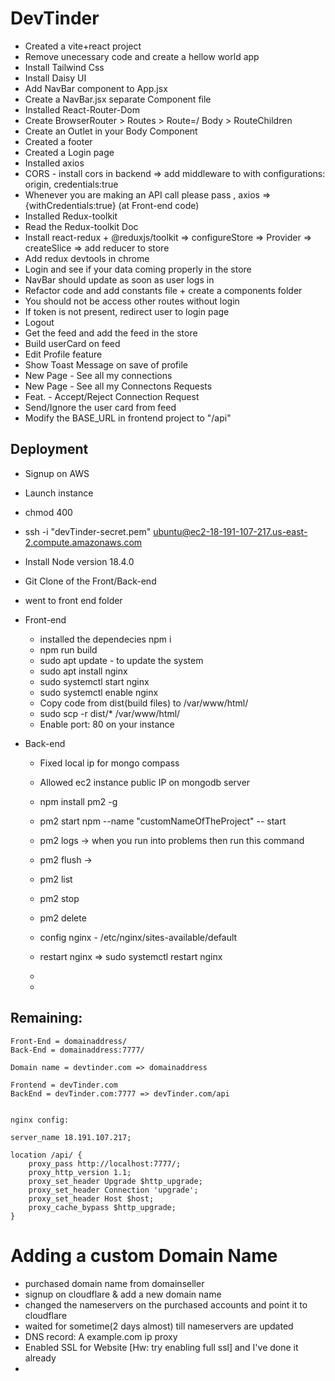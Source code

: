 # DevTinder

- Created a vite+react project
- Remove unecessary code and create a hellow world app
- Install Tailwind Css
- Install Daisy UI
- Add NavBar component to App.jsx
- Create a NavBar.jsx separate Component file
- Installed React-Router-Dom
- Create BrowserRouter > Routes > Route=/ Body > RouteChildren
- Create an Outlet in your Body Component
- Created a footer
- Created a Login page
- Installed axios
- CORS - install cors in backend => add middleware to with configurations: origin, credentials:true
- Whenever you are making an API call please pass , axios => {withCredentials:true} (at Front-end code)
- Installed Redux-toolkit
- Read the Redux-toolkit Doc
- Install react-redux + @reduxjs/toolkit => configureStore => Provider => createSlice => add reducer to store
- Add redux devtools in chrome
- Login and see if your data coming properly in the store
- NavBar should update as soon as user logs in
- Refactor code and add constants file + create a components folder
- You should not be access other routes without login
- If token is not present, redirect user to login page
- Logout
- Get the feed and add the feed in the store
- Build userCard on feed
- Edit Profile feature
- Show Toast Message on save of profile
- New Page - See all my connections
- New Page - See all my Connectons Requests
- Feat. - Accept/Reject Connection Request
- Send/Ignore the user card from feed
- Modify the BASE_URL in frontend project to "/api"

## Deployment

- Signup on AWS
- Launch instance
- chmod 400 <secret key>
- ssh -i "devTinder-secret.pem" ubuntu@ec2-18-191-107-217.us-east-2.compute.amazonaws.com
- Install Node version 18.4.0
- Git Clone of the Front/Back-end
- went to front end folder
- Front-end
  - installed the dependecies npm i
  - npm run build
  - sudo apt update - to update the system
  - sudo apt install nginx
  - sudo systemctl start nginx
  - sudo systemctl enable nginx
  - Copy code from dist(build files) to /var/www/html/
  - sudo scp -r dist/\* /var/www/html/
  - Enable port: 80 on your instance
- Back-end

  - Fixed local ip for mongo compass
  - Allowed ec2 instance public IP on mongodb server
  - npm install pm2 -g
  - pm2 start npm --name "customNameOfTheProject" -- start
  - pm2 logs -> when you run into problems then run this command
  - pm2 flush <name of the process> ->
  - pm2 list
  - pm2 stop <name of the process>
  - pm2 delete <name of the process>
  - config nginx - /etc/nginx/sites-available/default
  - restart nginx => sudo systemctl restart nginx
  -

  -

## Remaining:

    Front-End = domainaddress/
    Back-End = domainaddress:7777/

    Domain name = devtinder.com => domainaddress

    Frontend = devTinder.com
    BackEnd = devTinder.com:7777 => devTinder.com/api


    nginx config:

    server_name 18.191.107.217;

    location /api/ {
        proxy_pass http://localhost:7777/;
        proxy_http_version 1.1;
        proxy_set_header Upgrade $http_upgrade;
        proxy_set_header Connection 'upgrade';
        proxy_set_header Host $host;
        proxy_cache_bypass $http_upgrade;
    }




# Adding a custom Domain Name


  - purchased domain name from domainseller
  - signup on cloudflare & add a new domain name
  - changed the nameservers on the purchased accounts and point it to cloudflare
  - waited for sometime(2 days almost) till nameservers are updated
  - DNS record: A example.com ip proxy
  - Enabled SSL for Website [Hw: try enabling full ssl] and I've done it already
  - 